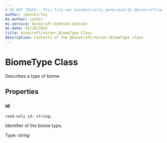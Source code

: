 ```yaml
---
# DO NOT TOUCH — This file was automatically generated by @minecraft/api-docs-generator, to report problems file an issue at https://github.com/Mojang/minecraft-scripting-libraries
author: jakeshirley
ms.author: jashir
ms.service: minecraft-bedrock-edition
ms.date: 02/10/2025
title: minecraft/server.BiomeType Class
description: Contents of the @minecraft/server.BiomeType class.
---
```

# BiomeType Class

Describes a type of biome.

## Properties

### **id**
`read-only id: string;`

Identifier of the biome type.

Type: *string*
